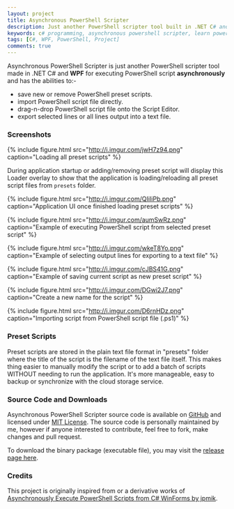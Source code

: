 ```yaml
---
layout: project
title: Asynchronous PowerShell Scripter
description: Just another PowerShell scripter tool built in .NET C# and WPF to simply manages the PowerShell scripts, or to run the script asynchronously and also as a tool to learn PowerShell programming.
keywords: c# programming, asynchronous powershell scripter, learn powershell, manage powershell preset scripts, powershell scripts, execute powershell asynchronously
tags: [C#, WPF, PowerShell, Project]
comments: true
---
```


Asynchronous PowerShell Scripter is just another PowerShell scripter tool made in .NET C# and **WPF** for executing PowerShell script **asynchronously** and has the abilities to:-

- save new or remove PowerShell preset scripts.
- import PowerShell script file directly.
- drag-n-drop PowerShell script file onto the Script Editor.
- export selected lines or all lines output into a text file.

### Screenshots

{% include figure.html src="http://i.imgur.com/jwH7z94.png" caption="Loading all preset scripts" %}

During application startup or adding/removing preset script will display this Loader overlay to show that the application is loading/reloading all preset script files from `presets` folder.

{% include figure.html src="http://i.imgur.com/QIiIiPb.png" caption="Application UI once finished loading preset scripts" %}

{% include figure.html src="http://i.imgur.com/aumSwRz.png" caption="Example of executing PowerShell script from selected preset script" %}

{% include figure.html src="http://i.imgur.com/wkeT8Yo.png" caption="Example of selecting output lines for exporting to a text file" %}

{% include figure.html src="http://i.imgur.com/cJBS41G.png" caption="Example of saving current script as new preset script" %}

{% include figure.html src="http://i.imgur.com/DGwi2J7.png" caption="Create a new name for the script" %}

{% include figure.html src="http://i.imgur.com/D6rnHDz.png" caption="Importing script from PowerShell script file (.ps1)" %}

### Preset Scripts

Preset scripts are stored in the plain text file format in "presets" folder where the title of the script is the filename of the text file itself. This makes thing easier to manually modify the script or to add a batch of scripts WITHOUT needing to run the application. It's more manageable, easy to backup or synchronize with the cloud storage service.

### Source Code and Downloads

Asynchronous PowerShell Scripter source code is available on [GitHub](https://github.com/heiswayi/AsyncPowerShellScripter) and licensed under [MIT License](https://github.com/heiswayi/AsyncPowerShellScripter/blob/master/LICENSE.md). The source code is personally maintained by me, however if anyone interested to contribute, feel free to fork, make changes and pull request.

To download the binary package (executable file), you may visit the [release page here](https://github.com/heiswayi/AsyncPowerShellScripter/releases).

### Credits

This project is originally inspired from or a derivative works of [Asynchronously Execute PowerShell Scripts from C# WinForms by jpmik](https://www.codeproject.com/Articles/18409/Asynchronously-Execute-PowerShell-Scripts-from-C).
